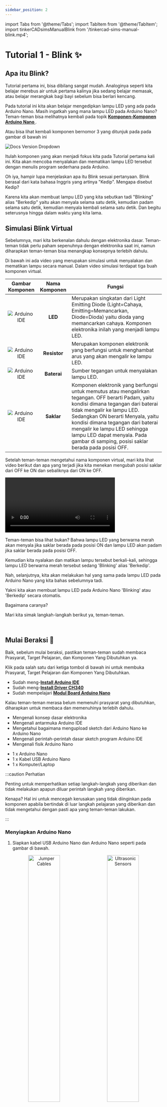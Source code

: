 ```yaml
---
sidebar_position: 2
---
```


import Tabs from '@theme/Tabs';
import TabItem from '@theme/TabItem';
import tinkerCADsimsManualBlink from '/tinkercad-sims-manual-blink.mp4';

# Tutorial 1 - Blink ✨

## Apa itu Blink?

Tutorial pertama ini, bisa dibilang sangat mudah. Analoginya seperti kita belajar merebus air untuk pertama kalinya jika sedang belajar memasak, atau belajar merangkak bagi bayi sebelum bisa berlari kencang.

Pada tutorial ini kita akan belajar mengedipkan lampu LED yang ada pada Arduino Nano. Masih ingatkah yang mana lampu LED pada Arduino Nano? Teman-teman bisa melihatnya kembali pada topik **[Komponen-Komponen Arduino Nano ](/docs/tutorial-arduino/arduino-hardware.md#komponen-komponen-arduino-nano)**.

Atau bisa lihat kembali komponen bernomor 3 yang ditunjuk pada pada gambar di bawah ini

<div width="100%" style={{textAlign: 'center'}}>

![Docs Version Dropdown](../img/arduino-nano-parts.png)

</div>

Itulah komponen yang akan menjadi fokus kita pada Tutorial pertama kali ini. Kita akan mencoba menyalakan dan mematikan lampu LED tersebut dengan menulis program sederhana pada Arduino.

Oh iya, hampir lupa menjelaskan apa itu Blink sesuai pertanyaan. Blink berasal dari kata bahasa Inggris yang artinya "Kedip". Mengapa disebut Kedip?

Karena kita akan membuat lampu LED yang kita sebutkan tadi "Blinking" alias "Berkedip" yaitu akan menyala selama satu detik, kemudian padam selama satu detik, kemudian menyala kembali selama satu detik. Dan begitu seterusnya hingga dalam waktu yang kita lama.

## Simulasi Blink Virtual

Sebelumnya, mari kita berkenalan dahulu dengan elektronika dasar. Teman-teman tidak perlu paham sepenuhnya dengan elektronika saat ini, namun diharapkan teman-teman bisa menangkap konsepnya terlebih dahulu.

Di bawah ini ada video yang merupakan simulasi untuk menyalakan dan mematikan lampu secara manual. Dalam video simulasi terdapat tiga buah komponen virtual.

|                 Gambar Komponen                  | Nama Komponen | Fungsi                                                                                                                                                                                                                                                                                                                                                                |
| :----------------------------------------------: | :-----------: | --------------------------------------------------------------------------------------------------------------------------------------------------------------------------------------------------------------------------------------------------------------------------------------------------------------------------------------------------------------------- |
|      ![Arduino IDE](./img/virtual-led.png)       |    **LED**    | Merupakan singkatan dari Light Emitting Diode (Light=Cahaya, Emitting=Memancarkan, Diode=Dioda) yaitu dioda yang memancarkan cahaya. Komponen elektronika inilah yang menjadi lampu LED.                                                                                                                                                                              |
|    ![Arduino IDE](./img/virtual-resistor.png)    | **Resistor**  | Merupakan komponen elektronik yang berfungsi untuk menghambat arus yang akan mengalir ke lampu LED.                                                                                                                                                                                                                                                                   |
|   ![Arduino IDE](./img/virtual-3v-battery.png)   |  **Baterai**  | Sumber tegangan untuk menyalakan lampu LED.                                                                                                                                                                                                                                                                                                                           |
| ![Arduino IDE](./img/virtual-battery-switch.png) |  **Saklar**   | Komponen elektronik yang berfungsi untuk memutus atau mengalirkan tegangan. OFF berarti Padam, yaitu kondisi dimana tegangan dari baterai tidak mengalir ke lampu LED. Sedangkan ON berarti Menyala, yaitu kondisi dimana tegangan dari baterai mengalir ke lampu LED sehingga lampu LED dapat menyala. Pada gambar di samping, posisi saklar berada pada posisi OFF. |

Setelah teman-teman mengetahui nama komponen virtual, mari kita lihat video berikut dan apa yang terjadi jika kita menekan mengubah posisi saklar dari OFF ke ON dan sebaliknya dari ON ke OFF.

<div style={{textAlign: 'center'}}>

<video width="70%" controls>
  <source src={tinkerCADsimsManualBlink}/>
</video>

</div>

Teman-teman bisa lihat bukan? Bahwa lampu LED yang berwarna merah akan menyala jika saklar berada pada posisi ON dan lampu LED akan padam jika saklar berada pada posisi OFF.

Kemudian kita nyalakan dan matikan lampu tersebut berkali-kali, sehingga lampu LED berwarna merah tersebut sedang 'Blinking' alias 'Berkedip'.

Nah, selanjutnya, kita akan melakukan hal yang sama pada lampu LED pada Arduino Nano yang kita bahas sebelumnya tadi.

Yakni kita akan membuat lampu LED pada Arduino Nano 'Blinking' atau 'Berkedip' secara otomatis.

Bagaimana caranya?

Mari kita simak langkah-langkah berikut ya, teman-teman.

<br/>

## Mulai Beraksi 🚀

Baik, sebelum mulai beraksi, pastikan teman-teman sudah membaca Prasyarat, Target Pelajaran, dan Komponen Yang Dibutuhkan ya.

Klik pada salah satu dari ketiga tombol di bawah ini untuk membuka Prasyarat, Target Pelajaran dan Komponen Yang Dibutuhkan.

<Tabs className="unique-tabs">
<TabItem value="Prasyarat 🔑">

- Sudah meng-**[Install Arduino IDE](/docs/tutorial-arduino/arduino-ide-software.md#instalasi-arduino-ide)**
- Sudah meng-**[Install Driver CH340](/docs/tutorial-arduino/arduino-ide-software.md#instalasi-driver-ch340)**
- Sudah mempelajari **[Modul Board Arduino Nano](/docs/tutorial-arduino/arduino-hardware.md)**

Kalau teman-teman merasa belum memenuhi prasyarat yang dibutuhkan, diharapkan untuk membaca dan memenuhinya terlebih dahulu.

</TabItem>

<TabItem value="Target Pelajaran 🎯">

- Mengenali konsep dasar elektronika
- Mengenali antarmuka Arduino IDE
- Mengetahui bagaimana mengupload sketch dari Arduino Nano ke Arduino Nano
- Mengenali perintah-perintah dasar sketch program Arduino IDE
- Mengenali fisik Arduino Nano

</TabItem>

<TabItem value="Komponen Yang Dibutuhkan 🛠">

- 1 x Arduino Nano
- 1 x Kabel USB Arduino Nano
- 1 x Komputer/Laptop

</TabItem>
</Tabs>

:::caution Perhatian

Penting untuk memperhatikan setiap langkah-langkah yang diberikan dan tidak melakukan apapun diluar perintah langkah yang diberikan.

Kenapa? Hal ini untuk mencegah kerusakan yang tidak diinginkan pada komponen apabila bertindak di luar langkah pelajaran yang diberikan dan tidak mengetahui dengan pasti apa yang teman-teman lakukan.

:::

### Menyiapkan Arduino Nano

1. Siapkan kabel USB Arduino Nano dan Arduino Nano seperti pada gambar di bawah.

<p align="center" width="100%">
<img
width="45%"
src={require('./img/arduino-nano-and-shield.png').default}
alt="Jumper Cables"
/>
&nbsp; &nbsp; &nbsp;
<img
width="45%"
src={require('./img/arduino-nano-usb.png').default}
alt="Ultrasonic Sensors"
/>
</p>

2. Tancapkan ujung Kabel USB Arduino Nano yang ditandai oleh kotak merah pada lubang port USB Arduino Nano yang ditandai oleh kotak kuning.

<p align="center" width="100%">
    <img
width="45%"
src={require('./img/arduino-nano-usb-cables-port-highighted.png').default}
alt="Jumper Cables"
/>
&nbsp; &nbsp; &nbsp;
<img
width="45%"
src={require('./img/arduino-nano-board-usb-port-highighted.png').default}
alt="Ultrasonic Sensors"
/> 
</p>

<p align="center"> Maka hasilnya akan seperti ditunjukkan oleh gambar di bawah. </p>

<p align="center" width="100%">
<img
width="45%"
src={require('./img/arduino-nano-usb-connected.png').default}
alt="Jumper Cables"
/>
</p>

3. Hubungkan ujung kabel lainnya pada Port USB Laptop/Komputer seperti pada gambar di bawah. Letak posisi lubang port USB laptop kita mungkin berbeda dengan yang ditunjukkan pada gambar di bawah.

<p align="center" width="100%">

<img
width="45%"
src={require('./img/arduino-nano-usb-laptop-connected.png').default}
alt="Ultrasonic Sensors"
/>

</p>

### Membuka Arduino IDE

4. Selanjutnya kita akan membuat sketch program baru di Arduino IDE. Bukalah Arduino IDE pada laptop/komputer Anda. Dengan meng-klik sekali pada ikon Arduino IDE. Jika teman-teman lupa bagaimana cara membuka Arduino IDE, kita sarankan teman-teman untuk melihat kembali di **[Ikon Arduino IDE](/docs/tutorial-arduino/arduino-ide-software.md#ikon-arduino-ide)**.

<p align="center" width="100%">

<img
width="20%"
src={require('./img/arduino-ide-icon-on-taskbar.png').default}
alt="Ultrasonic Sensors"
/>

</p>

5. Tunggulah beberapa saat sampai teman-teman melihat gambar opening Arduino IDE dengan tulisan "Starting..." seperti di bawah ini.

<div width="100%" style={{textAlign: 'center'}}>

![Docs Version Dropdown](../img/arduino-ide-starter.png)

</div>

6. Jika telah terbuka, buatlah sketch baru dengan cara mengklik **File→New** atau dengan cara mengklik tombol `CTRL` dan `N` pada keyboard secara bersamaan.

<p align="center" width="100%">

<img
width="50%"
src={require('./img/arduino-ide-new-sketch.png').default}
alt="Ultrasonic Sensors"
/>

</p>

<p align="center"> Maka akan muncul window baru yang tampak kosong seperti pada gambar di bawah.
 </p>

<p align="center" width="100%">

<img
width="50%"
src={require('./img/arduino-ide-new-sketch-opened.png').default}
alt="Ultrasonic Sensors"
/>

</p>

### Membuat Sketch Baru

7. Jika teman-teman perhatikan, terdapat nama **sketch_mar23**, seperti yang digarisbawahi oleh garis merah pada gambar di bawah 👇.
   <p align="center" width="100%"><img width="80%" src={require('./img/arduino-ide-new-sketch-name-highlighted.png').default} alt="Ultrasonic Sensors"/> </p>

   Nama tersebut merupakan nama yang muncul jika kita pertama kali membuat sketch baru di Arduino IDE. "mar23" pada nama **sketch_mar23** merupakan informasi waktu kapan sketch tersebut dibuat, yakni pada tanggal 23 Maret.

   Sehingga nama sketch yang muncul di laptop atau komputer teman-teman berbeda dengan gambar di di atas, yang mana itu tidak masalah.

   Jika teman-teman penasaran juga dengan nama **Arduino 1.18.13** yang digarisbawahi oleh garis kuning, nama tersebut sebenarnya nomor versi Arduino IDE yang sedang kita gunakan saat ini. Ketika Dokumentasi ini ditulis, RoboKarsa masih menggunakan Arduino IDE versi 1.18.13. Sehingga nomor versi yang teman-teman dapati mungkin berbeda dengan gambar di atas 👆 tadi, yang mana itu tidak masalah juga.

### Menyimpan Sketch Baru

8. Selanjutnya, tentu saja kita tidak ingin menyimpan nama sketch program kita tadi dengan nama aneh seperti **sketch_mar23** tadi. Kita harus menyimpannya dengan nama yang kita buat sendiri agar mudah ketika mencari file nya kembali.

   Caranya dengan menekan tombol `CTRL` dan `S` pada keyboard secara bersamaan. Maka akan muncul window baru seperti pada gambar di bawah.

   Klik ikon "Create New Folder" seperti ditunjukkan oleh tanda panah hitam dalam gambar di bawah.

<p align="center" width="100%">

<img
width="80%"
src={require('./img/arduino-ide-create-new-folder.png').default}
alt="Ultrasonic Sensors"
/>

</p>

9. Setelah itu, teman-teman akan mendapati folder baru dengan nama "New Folder" seperti pada gambar di bawah. Selanjutnya, kita akan mengubah nama **New Folder** tersebut menjadi **Program Tutorials**. Caranya dengan klik tombol kanan mouse pada ikon folder tersebut. Akan muncul jendela pilihan pop-up seperti pada gambar di bawah ini.

<p align="center" width="100%">

<img
width="80%"
src={require('./img/arduino-ide-select-rename.png').default}
alt="Ultrasonic Sensors"
/>

</p>

10. Pilih opsi "Rename" seperti yang ditunjuk oleh tanda panah hitam pada gambar di atas. Setelah meng-klik opsi "Rename", teman-teman akan mendapati kalau nama folder "New Folder" tadi berubah menjadi warna biru seperti pada gambar di bawah ini.

<p align="center" width="100%">

<img
width="80%"
src={require('./img/arduino-ide-typing-folder-name.png').default}
alt="Ultrasonic Sensors"
/>

</p>

11. Selagi nama folder "New Folder" tersebut berwarna biru, ketik PROGRAM TUTORIALS sehingga nama foldernya akan menjadi seperti pada gambar di bawah ini. Tekan tombol `Enter` pada keyboard teman-teman jika telah selesai mengetik.

<p align="center" width="100%">

<img
width="80%"
src={require('./img/arduino-ide-program-tutorials-folder.png').default}
alt="Ultrasonic Sensors"
/>

</p>

12. Hore,, setelah teman-teman menekan tombol `Enter`, teman-teman akan mendapati folder baru yang telah teman-teman buat dengan nama PROGRAM TUTORIALS seperti pada gambar di bawah ini.

<p align="center" width="100%">

<img
width="80%"
src={require('./img/arduino-ide-program-tutorials-folder-created.png').default}
alt="Ultrasonic Sensors"
/>

</p>

13. Selanjutnya kita akan membuka folder tersebut. Bagaimana caranya? Teman-teman cukup mengklik tombol kiri mouse dua kali pada folder tersebut. Kemudian tampilannya akan berubah seperti pada gambar di bawah ini. Teman-teman bisa perhatikan kalau dalam folder tersebut akan ada tulisan "No items match to your search". Hal ini menandakan bahwa foldernya masih kosong.

<p align="center" width="100%">

<img
width="80%"
src={require('./img/arduino-ide-program-tutorials-folder-opened.png').default}
alt="Ultrasonic Sensors"
/>

</p>

14. Selanjutnya kita akan mengetik nama sketch kita pada area "File name". Caranya dengan mengklik sekali area kotak putih seperti yang ditandai oleh tanda panah hitam pada gambar di bawah.

<p align="center" width="100%">

<img
width="80%"
src={require('./img/arduino-ide-file-name-selected.png').default}
alt="Ultrasonic Sensors"
/>

</p>

15. Kemudian ketik **TUTORIAL_1_BLINK** sebagai File Name seperti yang ditunjukk oleh panah hitam pada gambar di atas. Setelah selesai mengetik nama file, klik tombol `Save` seperti yang ditunjuk oleh panah hitam sebelah kanan pada gambar di bawah.

<p align="center" width="100%">

<img
width="80%"
src={require('./img/arduino-ide-sketch-save.png').default}
alt="Ultrasonic Sensors"
/>

</p>

16. Setelah mengklik tombol `Save`, sketch baru telah tersimpan, dan nama file pada sketch (ditandai oleh kotak biru seperti pada gambar di bawah) akan berubah dengan nama file yang telah dimasukkan sebelumnya dan notification bar akan memberikan informasi “Done Saving” yang berarti “Selesai Menyimpan”.

<p align="center" width="100%">

<img
width="80%"
src={require('./img/arduino-ide-done-saving.png').default}
alt="Ultrasonic Sensors"
/>

</p>

:::info Sekadar Informasi

Arduino IDE akan mengganti karakter spasi dengan tanda garis bawah ( \_ ) untuk memisahkan tiap kata. Sebagai contoh, apabila kita ingin memberi nama sebagai `TUTORIAL 1 BLINK`, maka kita harus mengetiknya seperti berikut `TUTORIAL_1_BLINK`.

:::

### Mengetik Program

17. Sampai sini, teman-teman baru sepertiga jalan. Teman-teman sudah berhasil membuat sketch baru dan menyimpan sketch baru tersebut dengan nama sketch yang kita tentukan sendiri. Langkah selanjutnya, kita akan mulai mengetik program. Ketiklah program di bawah ini. Jangan khwatir jika belum tahu atau belum mengerti semua arti program tersebut. Karena di topik **Penjelasan Program** nanti, akan dijelaskan secara detail.

<!-- <pre>
<code>
<font color="#434f54">&#47;&#47; the setup function runs once when you press reset or power the board</font>
<br/>
<font color="#00979c">void</font> <font color="#5e6d03">setup</font><font color="#000000">(</font><font color="#000000">)</font> <font color="#000000">&#123;</font>
&nbsp;<font color="#434f54">&#47;&#47; initialize digital pin LED_BUILTIN as an output.</font>
<br/>
&nbsp;<font color="#d35400">pinMode</font><font color="#000000">(</font><font color="#00979c">LED_BUILTIN</font><font color="#434f54">,</font> <font color="#00979c">OUTPUT</font><font color="#000000">)</font><font color="#000000">;</font>
<font color="#000000">&#125;</font>
<br/>
<br/>
<font color="#434f54">&#47;&#47; the loop function runs over and over again forever</font>
<br/>
<font color="#00979c">void</font> <font color="#5e6d03">loop</font><font color="#000000">(</font><font color="#000000">)</font> <font color="#000000">&#123;</font>
<br/>
&nbsp;<font color="#d35400">digitalWrite</font><font color="#000000">(</font><font color="#00979c">LED_BUILTIN</font><font color="#434f54">,</font> <font color="#00979c">HIGH</font><font color="#000000">)</font><font color="#000000">;</font> &nbsp;&nbsp;<font color="#434f54">&#47;&#47; turn the LED on (HIGH is the voltage level)</font>
<br/>
&nbsp;<font color="#d35400">delay</font><font color="#000000">(</font><font color="#000000">1000</font><font color="#000000">)</font><font color="#000000">;</font>
&nbsp;&nbsp;&nbsp;&nbsp;&nbsp;&nbsp;&nbsp;&nbsp;&nbsp;&nbsp;&nbsp;&nbsp;&nbsp;&nbsp;&nbsp;&nbsp;&nbsp;&nbsp;&nbsp;&nbsp;&nbsp;&nbsp;<font color="#434f54">&#47;&#47; wait for a second</font>
<br/>
&nbsp;<font color="#d35400">digitalWrite</font><font color="#000000">(</font><font color="#00979c">LED_BUILTIN</font><font color="#434f54">,</font> <font color="#00979c">LOW</font><font color="#000000">)</font><font color="#000000">;</font> &nbsp;&nbsp;&nbsp;<font color="#434f54">&#47;&#47; turn the LED off by making the voltage LOW</font>
<br/>
&nbsp;<font color="#d35400">delay</font><font color="#000000">(</font><font color="#000000">1000</font><font color="#000000">)</font><font color="#000000">;</font> &nbsp;&nbsp;&nbsp;&nbsp;&nbsp;&nbsp;&nbsp;&nbsp;&nbsp;&nbsp;&nbsp;&nbsp;&nbsp;&nbsp;&nbsp;&nbsp;&nbsp;&nbsp;&nbsp;&nbsp;&nbsp;&nbsp;<font color="#434f54">&#47;&#47; wait for a second</font>
<br/>
<font color="#000000">&#125;</font>
</code>
</pre> -->

```arduino title="TUTORIAL_BLINK_1.ino" showLineNumbers
// the setup function runs once when you press reset or power the board
void setup() {
 // initialize digital pin LED_BUILTIN as an output.
 pinMode(LED_BUILTIN, OUTPUT);
}

// the loop function runs over and over again forever
void loop() {
 digitalWrite(LED_BUILTIN, HIGH);   // turn the LED on (HIGH is the voltage level)
 delay(1000);                      // wait for a second
 digitalWrite(LED_BUILTIN, LOW);    // turn the LED off by making the voltage LOW
 delay(1000);                       // wait for a second
}
```

:::tip Tips

Meskipun teman-teman bisa langsung copy-paste program di atas, RoboKarsa menyarankan teman-teman untuk mengetiknya secara manual agar melatih Muscle Memory (Memori Otot) tangan teman-teman sehingga menjadi terbiasa mengetik dengan 10 jari.

:::

### Memverifikasi Program

18. Jika teman-teman sudah selesai mengetik program, mari kita periksa apakah program yang sudah teman-teman ketik sama persis dengan program yang disediakan di atas. Kita akan meng-verify programnya.

    "Verify" berasal dari kata bahasa Inggris yang artinya adalah memverifikasi atau memvalidasi dalam bahasa Indonesia. Bagaimana cara kita memverifikasinya? Caranya adalah dengan meng-klik tombol Verify yang terdapat di Arduino IDE seperti yang ditunjukkan oleh ikon di samping 👉 <img src={require('./img/arduino-ide-tool-bar-verify.png').default} alt="Ultrasonic Sensors"/>. Bisakah teman-teman menemukan tombol tersebut di Arduino IDE? Jika sudah menemukannya, tekanlah tombol tersebut.

19. Jika proses verify selesai dan information bar (ditunjukkan oleh kotak biru) menunjukkan “Done compiling”, maka program sudah benar. Periksa kembali ketikan sketch program. Pastikan agar ketikan sketch program sama persis seperti diminta agar tidak mengalami error saat compiling.

<p align="center" width="100%">

<img
width="80%"
src={require('./img/arduino-ide-done-compiling.png').default}
alt="Ultrasonic Sensors"
/>

</p>

:::info Sekadar Informasi

Patut diingat, Arduino IDE bersifat case-sensitive, alias sangat memperhatikan huruf besar dan huruf kecil pada programnya. Sebagai contoh, <font color="#d35400">`pinMode`</font> berbeda dengan <font color="#d35400">`pinmode`</font> karena perbedaannya terletak pada besar kecilnya huruf <font color="#d35400">`m`</font> dan <font color="#d35400">`M`</font>.

Huruf <font color="#d35400">`m`</font> merupakan huruf kecil. Sedangkan Huruf <font color="#d35400">`M`</font> merupakan huruf besar. Maka <font color="#d35400">`pinMode`</font> dan <font color="#d35400">`pinmode`</font> dianggap berbeda

Oleh karenanya penting untuk mengetik program tersebut persis sesuai yang diberikan dan memperhatikan besar kecilnya huruf.

:::

### Mengkonfigurasi Arduino IDE

20. Memilih Jenis Board

Pastikan jenis board yang digunakan sudah sesuai dengan settingan pada Arduino IDE dengan cara memilih opsi berikut secara berurutan Tools ➜ Board ➜ Arduino Nano atau perhatikan urutan tanda panah pada gambar di bawah ini. Disini kita memilih Arduino Nano karena kita menggunakan Arduino Nano.

<p align="center" width="100%">

<img width="80%" src={require('./img/arduino-ide-choose-board.png').default} alt="Ultrasonic Sensors"/>

</p>

21. Memilih Jenis Processor

Processor dalam bahasa Indonesia berarti Prosessor, atau Pemroses sebuah perintah, singkatnya seperti otak dari robot. Disini kita akan menentukan jenis Processor yang digunakan oleh Arduiino Nano, yaitu ATMega328P (Old Bootloader), dengan cara memilih opsi berikut secara berurutan Tools ➜ Processor ➜ ATmega328P (Old Bootloader). Atau ikuti urutan tanda panah pada gambar di bawah ini

<p align="center" width="100%">

<img width="80%" src={require('./img/arduino-ide-choose-processor.png').default} alt="Ultrasonic Sensors"/>

</p>

22. Memilih Nomor Port

Nomor port untuk Arduino Nano pada tiap laptop/komputer dapat berbeda-beda. Pilihlah nomor port yang muncul pada pilihan yang tersedia di Arduino IDE. Lebih jelasnya, perhatikan gambar di bawah.

<p align="center" width="100%">

<img width="80%" src={require('./img/arduino-ide-choose-port.png').default} alt="Ultrasonic Sensors"/>

</p>

### Mengupload Program

Setelah proses verifikasi teman-teman sudah berhasil dan konfigurasi Arduino IDE sudah selesai, saatnya kita mengupload program. Mengupload Program sama seperti kita menulis sebuah surat lalu mengantarkan surat tersebut kepada orang lain. Ketika kita sudah selesai menulis atau mengetik program, kita mengantarkan program tersebut ke Arduino Nano. Proses mengantarkan program tersebut disebut sebagai "Upload".

23. Setelah proses konfigurasi selesai seperti yang diperintahkan, lanjutkan dengan mengklik tombol upload <img src={require('./img/arduino-ide-tool-bar-upload.png').default} alt="Ultrasonic Sensors"/> pada Arduino IDE.

<p align="center" width="100%">

<img width="80%" src={require('./img/arduino-ide-upload.png').default} alt="Ultrasonic Sensors"/>

</p>

24. Tunggulah beberapa saat hingga information bar tertulis "Done Uploading" seperti ditunjukkan oleh tanda panah merah seperti pada gambar di bawah.

<p align="center" width="100%">

<img width="80%" src={require('./img/arduino-ide-done-uploading.png').default} alt="Ultrasonic Sensors"/>

</p>

Jika proses upload berhasil, perhatikan lampu LED pada Arduino Nano seperti pada gambar di bawah. Lampu LED tersebut seharusnya akan berkedip setiap 1 detik sesuai yang diperintahkan oleh program yang telah ditulis.

<p align="center" width="100%">

<img width="80%" src={require('./img/arduino-nano-led-blinking.png').default} alt="Ultrasonic Sensors"/>

</p>

Selanjutnya kita akan masuk ke bagian Penjelasan Program

<br/>

## Penjelasan Program 📝

Pada bagian ini, kita akan menjelaskan setiap bagian dari kode-kode yang sudah teman-teman tulis sebelumnya. Kita harap penjelasan yang kita sajikan bisa dipahami dan ditangkap dengan mudah oleh teman-teman. Karena di akhir Tutorial 1 nanti, akan ada tantangan yang bisa mengasah kemampuan teman-teman nantinya.

Tanpa perlu berlama-lama lagi, mari kita langsung mulai penjelasannya saja.

### Bagian utama program Arduino

Pada dasarnya, semua sketch program yang ditulis untuk mengontrol perangkat Arduino memiliki dua buah fungsi program utama yakni <font color="#00979c">`setup`</font><font color="#000000">`(`</font><font color="#000000">`)`</font> dan <font color="#00979c">`loop`</font><font color="#000000">`(`</font><font color="#000000">`)`</font> seperti ditunjukkan oleh contoh sketch program kosong di bawah.

```arduino title="Program Kosong" showLineNumbers
void setup()
{

//Halo, aku adalah kode milik fungsi setup() karena berada di antara tanda { dan tanda }

}


void loop()
{

//Halo, aku adalah kode milik fungsi loop() karena berada di antara tanda { dan tanda }

}
```

:::info Sekadar Informasi
Bisakah teman-teman lihat angka-angka 1, 2, 3 , 4, 5, 6 dan seterusnya hingga 13 pada sisi kiri program di atas? Angka-angka tersebut disebut sebagai nomor baris. Yaitu nomor yang menunjukkan di baris berapa kode tersebut di tulis. Misalnya kode `void loop()` ditulis pada baris nomor 1 dan kode `void setup()` ditulis pada baris nomor 9.
:::

Fungsi `setup()` dimulai dengan tanda kurawal buka ( `{` ) pada baris nomor 2 dan diakhiri dengan tanda kurawal tutup ( `}` ) pada baris nomor 5. Semua kode yang berada di antara tanda kurawal buka dan tanda kurawal tutup akan disebut sebagai bagian dari fungsi `setup()` pada program di atas.

Begitu pula dengan fungsi `loop()` dimulai dengan kurawal buka ( `{` ) pada baris nomor 10 dan diakhiri dengan tanda kurawal tutup ( `}` ) pada baris nomor 14. Semua kode yang berada di antara tanda kurawal buka dan tanda kurawal tutup akan disebut sebagai bagian dari fungsi `loop()` pada program di atas.

Sebagai contoh pada program yang kita gunakan di bawah, `pinMode(LED_BUILTIN, OUTPUT)` merupakan statemen/perintah/kode yang berada di dalam fungsi `setup()` karena terletak di antara tanda kurawal buka ( `{` ) pada baris nomor 2 dan tanda kurawal tutup ( `}` ) pada baris 5.

```arduino title="TUTORIAL_BLINK_1.ino" showLineNumbers
// the setup function runs once when you press reset or power the board
void setup() {
 // initialize digital pin LED_BUILTIN as an output.
 pinMode(LED_BUILTIN, OUTPUT);
}
```

Pada fungsi `setup()`, semua program yang berada dalam fungsi tersebut akan dijalankan hanya sekali saja setelah proses upload ke board Arduino Nano berhasil. Umumnya bagian `setup()` berisi perintah-perintah inisialisasi awal seperti mengatur fungsi pin, kecepatan baudrate, dan sebagainya yang hanya perlu dijalankan sekali saja. Kita akan tahu lebih dalam mengenai fungsi `setup()` ini nanti pada Tantangan 2 di bawah.

Kemudian untuk fungsi `loop()`, sama halnya seperti fungsi `setup()`, fungsi `loop()` dimulai dengan kurawal buka ( `{` ) dan diakhiri dengan tanda kurawal tutup ( `}` ). Semua program yang berada di antara tanda kurawal buka dan tanda kurawal tutup akan disebut sebagai bagian dari fungsi `loop()`.

Sebagai contoh, pada potongan program di bawah ini, semua kode yang berada dalam baris 9 sampai 12 merupakan statemen/perintah/program yang berada di dalam fungsi `loop()` karena terletak di antara kurawal buka ( `{` ) pada baris nomor 8 dan kurawal tutup ( `}` ) pada baris 13.

```arduino title="TUTORIAL_BLINK_1.ino" showLineNumbers
// the setup function runs once when you press reset or power the board
void setup() {
 // initialize digital pin LED_BUILTIN as an output.
 pinMode(LED_BUILTIN, OUTPUT);
}

// the loop function runs over and over again forever
void loop() {
 digitalWrite(LED_BUILTIN, HIGH);   // turn the LED on (HIGH is the voltage level)
 delay(1000);                      // wait for a second
 digitalWrite(LED_BUILTIN, LOW);    // turn the LED off by making the voltage LOW
 delay(1000);                       // wait for a second
}
```

Jika fungsi `setup()` dijalankan sekali saja, pada fungsi `loop()`, semua program yang berada dalam bagian tersebut akan dijalankan berulang-ulang terus menerus selama Arduino Nano menyala dan diberi tegangan. Sekali lagi, kita akan melihat lebih jelas perbedaan antara fungsi `setup()` dan `loop()` nantinya pada Tantangan 2 di bawah.

### Bedah fungsi setup()

Mari kita membedah dan mencari tahu arti dari kode-kode yang kita tulis pada Tutorial 1 ini. Di bawah kita tampilkan kembali potongan kode yang sudah teman-teman ketik sebelumnya.

```arduino title="TUTORIAL_BLINK_1.ino" showLineNumbers
// the setup function runs once when you press reset or power the board
void setup() {
 // initialize digital pin LED_BUILTIN as an output.
 pinMode(LED_BUILTIN, OUTPUT);
}

// the loop function runs over and over again forever
void loop() {
 digitalWrite(LED_BUILTIN, HIGH);   // turn the LED on (HIGH is the voltage level)
 delay(1000);                      // wait for a second
 digitalWrite(LED_BUILTIN, LOW);    // turn the LED off by making the voltage LOW
 delay(1000);                       // wait for a second
}
```

Pada baris pertama atau baris nomor satu, program dimulai dengan baris komentar

<p align="center" width="100%">

<img width="100%" src={require('./img/arduino-ide-blink-exp-1.png').default} alt="Ultrasonic Sensors"/>

</p>

yang memiliki arti “Fungsi setup dijalankan sekali ketika Kau menekan tombol reset atau menyalakan perangkat Arduino Nano" dalam bahasa Indonesia.

Baris komentar selalu dimulai dengan simbol `//`. Teman-teman bisa memberikan komentar apapun baik berbahasa Inggris maupun berbahasa Indonesia setelah simbol ini. Komentar tersebut bisa teman-teman gunakan seperti catatan agar tidak terlupa arti kode yang teman-teman tulis, misalnya untuk menunjukkan fungsi atau nomor pin yang digunakan. Seperti pada contoh berikut:

```arduino
 pinMode(LED_BUILTIN, OUTPUT); //Pin nomor 13 dijadikan sebagai OUTPUT
```

Perlu diingat, penggunaan simbol `//` sebagai komentar harus dibuat dalam satu baris. Semua komentar akan diabaikan oleh Arduino Nano dan tidak menganggapnya sebagai bagian dari program. Sehingga komentar dapat berguna bagi pemrogram sebagai catatan agar tidak terlupa fungsi dari program itu sendiri.

Selanjutnya, pada baris 2 hingga baris ke 5 berikutnya pada program terdapat fungsi `setup()` yang dimulai dengan kurawal buka `{` pada baris 2 dan diakhiri dengan tanda kurawal tutup `}` pada baris 5. Bisakah teman-teman menemukan tanda kurawal buka dan tanda kurawal tutupnya?

<p align="center" width="100%">

<img width="100%" src={require('./img/arduino-ide-blink-exp-2.png').default} alt="Ultrasonic Sensors"/>

</p>

Di dalam fungsi `setup()` di atas terdapat dua baris kode yakni baris komentar pada baris ke 3, dan inisialisasi pin digital Arduino Nano nomor 13 sebagai OUTPUT.

Pada baris 3, terdapat komentar:

<p align="center" width="100%">

<img width="100%" src={require('./img/arduino-ide-blink-exp-3.png').default} alt="Ultrasonic Sensors"/>

</p>

Yang memiliki arti “Inisialisasikan pin digital LED_BUILTIN sebagai sebuah keluaran” dalam bahasa Indonesia. Kira-kira apa maksudnya `LED_BUILTIN`?

Mari kita bedah lagi kata-katanya, pada kode `LED_BUILTIN`aslinya terdapat dua buah kata, yaitu LED dan BUILT-IN. LED berarti nama komponen lampu LED. dan BUILT-IN yang kurang lebih artinya dalam bahasa Indonesia adalah "Terpasang".

Jadi, jika kita terjemahkan arti LED BUILT-IN secara keseluruhan adalah "lampu LED yang terpasang pada Arduino Nano". Teman-teman masih ingat bukan, lampu LED yang terpasang pada Arduino Nano? Benar, itu adalah lampu LED yang berkedip ketika kita menjalankan program tadi. Dan lampu LED yang berkedip tadi terhubung dengan pin nomor 13 Arduino Nano.

Kemudian pada baris 4, terdapat kode:

<p align="center" width="100%">

<img width="100%" src={require('./img/arduino-ide-blink-exp-4.png').default} alt="Ultrasonic Sensors"/>

</p>

Kode `pinMode()` merupakan sebuah fungsi yang akan sering kita gunakan. Fungsi pinMode() memiliki dua parameter, yaitu Nomor Pin, dan Peran Pin. Peran Pin disini maksudnya adalah nomor pin yang dimaksud akan berperan sebagai INPUT atau OUTPUT.

Perintah `pinMode()` memiliki dua buah parameter yakni Nomor Pin, dan Jenis Fungsi. Parameter tersebut ditulis dalam tanda kurung () dan secara sederhananya akan ditulis dengan syntax seperti `pinMode(Nomor Pin, Peran Pin)`.

Jika kita ingin pin nya berperan untuk menerima sinyal, kita harus menulis kodenya sebagai INPUT. Sedangkan jika kita ingin pin nya berperan untuk memberikan sinyal, kita harus menulis kodenya sebagai OUTPUT.

:::info Sekadar Informasi

Syntax adalah sebuah istilah untuk menyatakan aturan atau bagaimana suatu bahasa ditulis. Misalnya, ketika kita menulis dalam bahsa Indonesia atau bahasa Inggris, kita menulisnya dari kiri ke kanan, bukan? Kemudian ketika kita menulis dalam bahasa Arab, kita menulisnya dari kiri ke kanan.

:::

Pada baris nomor 4 di atas, dalam fungsi pinMode() terdapat kode `LED_BUILTIN` sebagai nomor pin, dan kode `OUTPUT` sebagai peran pin, yaitu memberikan sinyal keluaran.

Tunggu, bukankan nomor pin harusnya berupa angka, mengapa kode LED_BUILTIN yang merupakan sebuah kata atau huruf bisa dianggap sebagai nomor pin?

Disinilah serunya pemrograman. Kita bisa mengubah sebuah kata atau huruf dianggap sebagai angka oleh mesin. Teman-teman masih ingat penjelasan pada baris 3 di atas sebelumnya? Bahwa lampu LED yang berkedip terhubung dengan pin nomor 13 Arduino Nano.

Jadi, kode `LED_BUILTIN` bisa dianggap sebagai pin nomor 13 oleh Arduino Nano. Nanti kita akan belajar lebih dalam lagi tentang `pinMode()` ini pada Tantangan 1.

Sedangkan parameter Peran Pin yang digunakan adalah pada baris 4 di atas adalah `OUTPUT`. Hal ini dikarenakan kita akan menyalakan lampu LED pada Arduino Nano yang terhubung dengan pin nomor 13 Arduino Nano. Dengan kata lain kita akan memberikan sinyal berupa tegangan 5 Volt kepada lampu LED tersebut sehingga kita bisa menyalakan lampu LED tersebut.

<p align="center" width="100%">

<img width="100%" src={require('./img/arduino-ide-blink-exp-4.png').default} alt="Ultrasonic Sensors"/>

</p>

Perhatikan bahwa terdapat tanda titik koma/semicolon `;` pada akhir baris. Jika dalam susunan bahasa manusia, tanda titik ( . ) digunakan sebagai tanda untuk mengakhiri sebuah baris kalimat, maka dalam susunan bahasa mesin, tanda titik koma/semicolon digunakan sebagai tanda untuk mengakhiri akhir baris suatu program.

Apabila terdapat program yang tidak memiliki tanda titik koma pada akhir barisnya, maka dapat dipastikan program tersebut akan mengalami error pada saat proses verify maupun upload.

Kemudian pada baris ke 5, terdapat tanda kurawal tutup `}` yang merupakan akhir dari fungsi `setup()`. Ingat kembali, program yang terdapat dalam fungsi `setup()` hanya akan dijalankan sekali saja begitu Arduino Nano menyala atau terhubung dengan laptop/komputer.

### Bedah fungsi loop()

Selanjutnya akan membahas bagian fungsi `loop()`.

<p align="center" width="100%">

<img width="100%" src={require('./img/arduino-ide-blink-exp-6.png').default} alt="Ultrasonic Sensors"/>

</p>

Bagian fungsi `loop()` dibuka dengan komentar pada baris 7 yang memiliki arti “Fungsi loop berjalan terus menerus selamanya”.

<p align="center" width="100%">

<img width="100%" src={require('./img/arduino-ide-blink-exp-5.png').default} alt="Ultrasonic Sensors"/>

</p>

Isi dari fungsi `loop()` dimulai dengan tanda kurawal buka `{` pada baris 8 dan diakhiri dengan kurawal tutup `}` pada baris 13. Bisakah teman-teman menemukan tanda kurawal buka dan kurawal tutup nya pada program di atas?

Isi utama dalam fungsi loop() adalah dua buah perintah yakni `digitalWrite()` dan `delay()`.

Pertama akan dibahas lebih dahulu perintah `digitalWrite()`. Sesuai arti pada namanya, Write yang berarti "menulis", yakni untuk "menulis" atau memberikan sinyal digital ke nomor pin yang dikehendaki baik itu sinyal `HIGH` ataupun sinyal `LOW`.

Perintah `digitalWrite()` memiliki dua buah parameter yakni Nomor Pin dan Kondisi Logika yang ditulis diantara tanda kurung . Sehingga syntax penulisannya adalah `digitalWrite(Nomor Pin, Kondisi Logika)`.

Parameter `Nomor Pin` harus diisi dengan nomor pin yang akan diberi logika. Sedangkan parameter `Kondisi Logika` harus diisi dengan jenis logika yang diinginkan. Parameter Kondisi Logika dapat berupa `HIGH`, `LOW`, `0` atau `1`.

Pada dunia elektronika, logika `HIGH` dan `1` berarti memberikan kondisi Hidup atau Menyala dengan memberikan sinyal berupa tegangan dengan nilai voltase tertentu. Pada Arduino Nano, tegangan dengan nilai sebesar 5 Volt dianggap sebagai logika `HIGH` atau `1` sehingga dapat menyalakan lampu LED apabila diberi logika `HIGH`.

Sedangkan pada logika LOW atau 0 akan memberikan kondisi Mati atau Tidak Menyala karena memberikan sinyal berupa tegangan 0 Volt. Sehingga akan memadamkan lampu LED apabila diberi logika `LOW`.

Pada baris 9 pada sketch di bawah memiliki parameter nomor pin `LED_BUILTIN` (atau boleh dianggap sebagai nomor `13`) dan parameter logika HIGH.

<p align="center" width="100%">

<img width="100%" src={require('./img/arduino-ide-blink-exp-7.png').default} alt="Ultrasonic Sensors"/>

</p>

Dengan kata lain, baris 9 di atas memerintahkan untuk memberikan tegangan sebesar 5 Volt dengan menggunakan parameter logika HIGH pada pin nomor `LED_BUILTIN` (atau dapat dianggap sebagai nomor `13`) sehingga lampu LED pada Arduino Nano yang terhubung melalui pin nomor 13 dapat menyala.

Kemudian pada baris 10 terdapat fungsi `delay()` yang berfungsi untuk memberikan jeda atau menunda pada program yang sedang dijalankan.

<p align="center" width="100%">

<img width="100%" src={require('./img/arduino-ide-blink-exp-8.png').default} alt="Ultrasonic Sensors"/>

</p>

Parameter yang terdapat dalam fungsi `delay()` hanya berupa satu buah parameter, yakni nilai berapa lama waktu tunda yang diinginkan dalam satuan detik. Fungsi `delay()` menggunakan satuan milisecond (ms) untuk menuliskan lama waktu jeda yang diinginkan.

Jika menginginkan agar suatu program dijeda selama 1 detik (second), maka kita harus memasukkan parameter angka sebesar 1000 ms. Jika kita ingin 2 detik, maka kita harus memasukkan 2000 ms. Jika ingin dijeda selama 2,5 detik, maka kita harus memasukkan 2500 ms.

Pada baris 10 di atas, tertulis `delay(1000)` yang berarti akan menunda program selama 1 detik (karena angka 1000 dalam `delay(1000)` sama dengan 1000 ms yang setara dengan 1 detik) sebelum berlanjut untuk menjalankan program berikutnya dibawahnya.

Karena kita memberi jeda selama satu detik pada baris 10, maka kode pada baris sebelumnya, yaitu kode pada baris 9 yang memberi logika HIGH pada pin nomor 13 akan berjalan selama 1 detik sehingga menyebabkan lampu LED pada Arduino Nano akan menyala selama 1 detik.

Kemudian berlanjut dengan program berikutnya pada baris 11. Sama seperti pada baris 9 sebelumnya yang menggunakan perintah `digitalWrite()`, namun perbedaannya terletak pada logika yang diberikan.

<p align="center" width="100%">

<img width="100%" src={require('./img/arduino-ide-blink-exp-9.png').default} alt="Ultrasonic Sensors"/>

</p>

Baris 11 memerintahkan untuk mematikan lampu yang terhubung pada pin nomor 13 Arduino Nano (atau dapat ditulis `LED_BUILTIN`) melalui perintah `digitalWrite()` dengan memberikan logika `LOW` (memberikan tegangan 0 Volt) sehingga lampu LED pada Arduin Nano padam dan tidak menyala.

Begitu baris 11 selesai dijalankan, program lanjut untuk mengeksekusi atau menjalankan baris program selanjutnya, yakni baris 12 yang memiliki perintah `delay(1000)` untuk menunda eksekusi baris program sebelumnya selama 1 detik.

<p align="center" width="100%">

<img width="100%" src={require('./img/arduino-ide-blink-exp-10.png').default} alt="Ultrasonic Sensors"/>

</p>

Sama seperti pada baris 10 sebelumnya, perintah `delay(1000)` pada baris 12 akan menunda program selama satu detik (karena angka 1000 dalam `delay(1000)` sama dengan 1000 ms yang setara dengan 1 detik).

Karena kita memberi jeda selama 1 detik pada baris 12, maka baris sebelumnya, yakni baris nomor 11 akan terus berjalan. Mari kita lihat kembali baris nomor 11.

<p align="center" width="100%">

<img width="100%" src={require('./img/arduino-ide-blink-exp-9.png').default} alt="Ultrasonic Sensors"/>

</p>

Kita melihat pada baris 11 tersebut akan memadamkan atau mematikan lampu LED karena pin nomor 13 (atau dapat ditulis `LED_BUILTIN`) diberi logika `LOW`, sehingga akan membuat lampu LED akan padam selama 1 detik.

Kemudian pada baris 13 terdapat tanda kurawal tutup yang merupakan akhir dari fungsi `loop()`. Namun karena baris 9 hingga baris 12 berada dalam fungsi `loop()` yang merupakan fungsi yang akan dijalankan terus menerus selama Arduino Nano menyala dan terhubung dengan sumber tegangan, maka setelah melewati kurawal tutup fungsi `loop()` pada baris nomor 13, Arduino Nano akan balik lagi mengeksekusi atau menjalankan semua kode dalam fungsi `loop()` dari baris nomor 8.

Mengapa tidak mulai dari baris nomor 1? Hal ini dikarenakan tanda kurawal buka milik fungsi `loop()` berada pada baris nomor 8.

Maka begitu program dalam fungsi `loop()` mencapai akhir yakni pada baris 13, maka akan kembali lagi ke atas pada awal program yang terdapat dalam fungsi `loop()` yakni pada baris 8, dan begitu seterusnya dijalankan berulang-ulang terus menerus sehingga menyebabkan lampu LED pada Arduino Nano akan berkedip terus menerus tiap 1 detik.

Gambaran bagaimana program dalam fungsi `loop()` berjalan secara sederhana ditunjukkan oleh gambar di bawah.

<p align="center" width="100%">

<img width="100%" src={require('./img/arduino-ide-blink-exp-11.png').default} alt="Ultrasonic Sensors"/>

</p>

Sampai sini Penjelasan Program. Saatnya masuk ke Tantangan, selain akan membuat teman-teman mulai lebih stress lagi, Tantangan ini juga akan membantu teman-teman untuk mengingat dan menghafal materinya sembari praktik.

<br/>

## Tantangan Tutorial 1 🕹

### Tantangan 1

Tantangan pertama ini akan mencoba menjelaskan lebih dalam tentang kode `LED_BUILTIN` dan pin Arduino Nano nomor `13`.

Di bawah ini adalah program yang sebelumnya sudah kita gunakan dan dijelaskan pada bagian Penjelasan Program di atas tadi.

```arduino title="TUTORIAL_BLINK_1.ino" showLineNumbers
// the setup function runs once when you press reset or power the board
void setup() {
 // initialize digital pin LED_BUILTIN as an output.
 pinMode(LED_BUILTIN, OUTPUT);
}

// the loop function runs over and over again forever
void loop() {
 digitalWrite(LED_BUILTIN, HIGH);   // turn the LED on (HIGH is the voltage level)
 delay(1000);                      // wait for a second
 digitalWrite(LED_BUILTIN, LOW);    // turn the LED off by making the voltage LOW
 delay(1000);                       // wait for a second
}
```

Sekarang, gantilah semua parameter `LED_BUILTIN` dengan angka `13` yang merupakan nomor pin digital Arduino Nano yang terhubung dengan lampu LED bawaannya. Berikut contoh sketch yang telah diubah. Perhatikan juga bahwa komentar nya sudah kita ubah menjadi berbahasa Indonesia.

```arduino title="TUTORIAL_BLINK_1.ino" showLineNumbers
// the setup function runs once when you press reset or power the board
void setup() {
 // initialize digital pin LED_BUILTIN as an output.
 pinMode(13, OUTPUT);
}

// the loop function runs over and over again forever
void loop() {
 digitalWrite(13, HIGH);   // Lampu akan menyala karena pin nomor 13 mendapat logika HIGH
 delay(1000);                      // Tunggu satu detik
 digitalWrite(13, LOW);    // Lampu akan mati karena pin nomor 13 mendapat logika LOW
 delay(1000);                       // tunggu satu detik
}
```

Kemudian upload program yang sudah teman-teman ubah ke Arduino Nano. Masihkan teman-teman ingat bagaimana cara upload programnya? Tak masalah kalau lupa karena teman-teman bisa melihat kembali pada langkah **[Memverifikasi Program ](/docs/tutorial-arduino/newbies-level/tutorial-1-blink.md#memverifikasi-program)**.

Setelah teman-teman berhasil meng-upload program, apa yang terjadi? Apakah lampu LED pada Arduino Nano masih berkedip?

Mengapa lampu LED bawaan Arduino Nano masih berkedip ketika parameter `LED_BUILTIN` diganti dengan angka `13`?

Hal ini dikarenakan pada Arduino IDE sudah diprogram untuk menganggap bahwa parameter `LED_BUILTIN` sama dengan pin nomor `13` Arduino Nano yang terhubung dengan lampu LED bawaannya.

### Tantangan 2

Tantangan 2 ini akan mengajari teman-teman lebih dalam mengenai perbedaan fungsi `setup()` dan fungsi `loop()`.

Teman-teman masih ingat bukan, perbedaan fungsi `setup()` dan fungsi `loop()` seperti yang sudah dijelaskan sebelumnya pada topik **[Bagian utama program Arduino](/docs/tutorial-arduino/newbies-level/tutorial-1-blink.md#bagian-utama-program-arduino)** di atas?

Mari RoboKarsa jelaskan kembali secara singkat ya, teman-teman.

Pada fungsi `setup()`, semua kode program yang berada dalam fungsi tersebut akan dijalankan hanya sekali saja setelah proses upload ke board Arduino Nano berhasil.

Sedangkan pada fungsi `loop()`, akan menjalankan semua kode program di dalamnya berulang-ulang dan terus menerus setelah fungsi `setup()` dijalankan sekali.

Nah, Tantangan 2 ini akan "membuktikan", atau lebih tepatnya "menunjukkan" apa maksud dari penjelasan di atas.

Untuk membuktikannya, kita akan menggunakan kembali program yang sama dengan yang kita gunakan pada Tantangan 1 di atas sebelumnya.

```arduino title="TUTORIAL_BLINK_1.ino" showLineNumbers
// the setup function runs once when you press reset or power the board
void setup() {
 // initialize digital pin LED_BUILTIN as an output.
 pinMode(13, OUTPUT);
}

// the loop function runs over and over again forever
void loop() {
 digitalWrite(13, HIGH);   // Lampu akan menyala karena pin nomor 13 mendapat logika HIGH
 delay(1000);                      // Tunggu satu detik
 digitalWrite(13, LOW);    // Lampu akan mati karena pin nomor 13 mendapat logika LOW
 delay(1000);                       // tunggu satu detik
}
```

Teman-teman bisa perhatikan bahwa dalam fungsi `loop()` pada baris 9 terdapat kode fungsi untuk menyalakan lampu LED dan terdapat kode fungsi untuk mematikan lampu LED pada baris 11. Serta terdapat kode fungsi delay() yang menunda nyala dan mati nya lampu LED selama 1 detik (ditandai dengan angka 1000 yang setara dengan 1 detik).

Ingat kembali, semua itu berada dalam fungsi `loop()` ya, teman-teman. Nah, bagaimana kalau kita pindahkan semua kode fungsi itu ke dalam fungsi `setup()`? Apa yang akan terjadi pada lampu LED nya nanti?

Di bawah ini adalah programnya setelah diubah. Teman-teman bisa ikuti dan ketik program ini.

```ino title="TUTORIAL_BLINK_1.ino" showLineNumbers
// the setup function runs once when you press reset or power the board
void setup() {
 // initialize digital pin LED_BUILTIN as an output.
 pinMode(13, OUTPUT);

 digitalWrite(13, HIGH);   // Lampu akan menyala karena pin nomor 13 mendapat logika HIGH
 delay(1000);                      // Tunggu satu detik
 digitalWrite(13, LOW);    // Lampu akan mati karena pin nomor 13 mendapat logika LOW
 delay(1000);                       // tunggu satu detik
}

// the loop function runs over and over again forever
void loop() {

//fungsi loop() sekarang kosong karena isinya hanya komentar ini saja

}
```

Kalau teman-teman sudah selesai mengetik program di atas, cobalah verifikasi dan upload programnya untuk melihat apa yang akan terjadi pada lampu LED kemudian.

Teman-teman akan mendapati kalau lampu LED nya akan menyala sekali selama satu detik, kemudian padam selamanya.

Mengapa demikian? Mengapa tidak berulang-ulang seperti sebelumnya?

Sebelum menjawab pertanyaan itu, RoboKarsa jelaskan dahulu ya bagaimana berjalannya alur program fungsi `loop()`. Di bawah ini adalah gambar program yang kita gunakan sebelumnya pada Tantangan 1 di atas tadi.

Kalau teman-teman perhatikan kembali tanda panah pada gambar di bawah ini,

<p align="center" width="100%">

<img width="100%" src={require('./img/arduino-ide-blink-exp-11-1.png').default} alt="Ultrasonic Sensors"/>

</p>

urutan berjalannya kode program dalam fungsi `loop()` sesuai ditunjukkan oleh tanda panah pada gambar di atas akan seperti ini:

1. Fungsi `loop()` akan mulai berjalan untuk pertama kalinya pada baris nomor 8. Karena tanda kurawal `{` buka milik fungsi `loop()` terletak pada baris nomor 8. Kemudian lanjut pada baris berikutnya.

2. Pada baris nomor 9 akan mengeksekusi kode program untuk mehyalakan lampu LED dengan memberikan logika HIGH pada pin nomor 13. Kemudian berlanjut pada baris berikutnya.

3. Pada baris nomor 10 akan mengeksekusi kode program `delay(1000)` untuk menunda program atau memberi jeda selama 1 detik. Kemudian berlanjut pada baris berikutnya.

4. Pada baris nomor 11 akan mengeksekusi kode program untuk mematikan lampu LED dengan memberikan logika LOW pada pin nomor 13. Kemudian berlanjut pada baris berikutnya.

5. Pada baris nomor 12 akan mengeksekusi kode program `delay(1000)` untuk menunda program atau memberi jeda selama 1 detik. Kemudian berlanjut pada baris berikutnya.

6. Karena pada baris berikutnya yaitu pada baris nomor 13 hanya berisi tanda kurawal tutup `}`, yang berarti fungsi `loop()` selesai sampai disini,

7. Tunggu, apakah benar-benar selesai? Tentu saja tidak. Karena namanya sendiri, yakni "loop" berasal dari kata bahasa Inggris yang berarti "perulangan". Maka, sesuai namanya, begitu sampai pada baris nomor 13, fungsi loop akan kembali lagi ke baris nomor 8 ke atas dan menjalankan kembali kode program secara berurutan lagi. Urutan tersebut akan diulang terus menerus selama Arduino Nano menyala.

Begitulah urutan berjalannya kode program pada fungsi loop(). Program akan berjalan dari atas ke bawah, kemudian kembali lagi ke atas apabila telah sampai di bawah, kemudian turun lagi ke bawah, kemudian naik lagi ke atas, begitu seterusnya dan berulang-ulang selama Arduino Nano menyala.

Namun, fungsi `setup()` tidak begitu. Alur fungsi `setup()` berjalan sesuai digambarkan oleh tanda panah pada gambar di bawah ini.

<p align="center" width="100%">

<img width="100%" src={require('./img/arduino-ide-blink-exp-12.png').default} alt="Ultrasonic Sensors"/>

</p>

Jika kita perhatikan dengan baik tanda panah kuning pada gambar di atas, tanda panah tersebut langsung turun dari baris nomor 2 ke baris nomor 10 kemudian dari baris nomor 10 langsung ke nomor 13. Maksudnya bagaimana?

Maksudnya adalah:

1. Pada fungsi `setup()`, kode program akan dijalankan pertama kali dari baris nomor 2, mengapa? Karena seperti yang bisa teman-teman lihat, tanda kurawal buka `{` milik fungsi `setup()` berada pada baris nomor 2.

2. Kemudian akan menjalankan kode program pada baris nomor 3 yang hanya berisi komentar yang dimulai dengan simbol `//`. Ingat kembali bahwa apabila terdapat komentar dalam program, akan diabaikan oleh Arduino Nano.

3. Kemudian setelah menjalankan kode program pada baris sebelumnya, atau lebih tepatnya mengabaikan kode program pada baris sebelumnya karena hanya berisi komentar, maka akan dilanjutkan ke baris nomor 4 yang berisi perintah `pinMode()` yang memerintahkan pin nomor 13 akan berperan sebagai `OUTPUT` untuk memberikan sinyal keluaran atau boleh disebut juga memberikan tegangan. Selanjutnya akan menjalankan kode program pada baris berikutnya.

4. Yaitu baris nomor 5, yang ternyata setelah diperiksa oleh Arduino Nano merupakan baris kosong dan tidak ada kode apapun. Karenanya Arduino Nano langsung lompat ke baris berikutnya.

5. Pada baris berikutnya, yaitu baris nomor 6, akan menjalankan kode program `digitalWrite()`, yakni memberikan logika `HIGH` ke pin nomor 13 sehingga akan membuat lampu LED menyala. Setelah menjalankan baris ini, Arduino Nano akan lanjut ke baris berikutnya.

6. Baris nomor 7 akan menjalankan kode program `delay(1000)` yang akan menunda program selama satu detik. Setelah satu detik selesai, maka akan lanjut ke baris berikutnya.

7. Baris nomor 8 menjalankan kode program `digitalWrite()` yang memberikan logika `LOW` ke pin nomor `13` sehingga membuat lampu LED menjadi padam. Setelah menjalankan baris ini, Arduino akan lanjut ke baris berikutnya.

8. Pada baris nomor 9 akan menjalankan kode program `delay(1000)` yang akan menunda program selama satu detik. Setelah satu detik selesai, maka akan lanjut pada baris berikutnya.

9. Pada baris berikutnya, yakni baris nomor 10, terdapat tanda kurawal tutup `}` yang menjadi akhir dari fungsi `setup()`. Setelah melewati baris nomor 10, maka akan lanjut ke baris berikutnya, yakni baris nomor 11.

   Tunggu sebentar, bukankah programnya sudah mencapai akhir dari fungsi `setup()`? Mengapa tidak balik ke atas kembali pada baris nomor 2 seperti pada fungsi `loop()`. Itu karena fungsi `setup()` hanya akan dijalankan sekali saja. Karenanya tidak balik lagi ke atas seperti fungsi `loop()`. Sehingga Arduino Nano akan langsung menuju baris nomor 8 yang berisi fungsi `loop()`

10. Setelah mencapai akhir fungsi `setup()`, Arduino Nano akan lanjut menjalankan program di bawahnya pada baris nomor 11. Yang tidak berisi kode apapun. Karenanya Arduino Nano langsung lanjut ke baris berikutnya.

11. Yakni baris nomor 12. Yang ternyata berisi komentar dengan simbol `//`. Ingat kembali, kalau terdapat simbol komentar, maka akan diabaikan oleh Arduino Nano. Sehingga Arduino Nano akan langsung lompat ke baris berikutnya.

12. Pada baris berikutnya, yaitu baris nomor 13, terdapat fungsi `loop()`. Dari sinilah fungsi `loop()` akan mengambil alih dan menjalankan program yang berada dalam fungsi loop() tersebut. Yang ternyata hanya terdapat komentar saja. Teman-teman masih ingat apa yang terjadi jika Arduino Nano menemukan komentar? Benar, Arduino Nano akan mengabaikan nya.

13. Kira-kira teman-teman sadarkah, setelah lampu LED nya berkedip sekali, mengapa lampunya padam selamanya? Untuk menjawabnya, kita harus melihat kembali kode terakhir yang ada pada fungsi `setup()`. Yaitu seperti yang ditunjukkan pada pada baris yang diterangi di bawah, yaitu baris kode nomor 8.

    Karena kondisi terakhir lampu LED berada pada posisi `LOW` alias padam, maka setelah fungsi `setup()` selesai dijalankan, maka kondisi lampu LED tersebut akan tetap pada posisi `LOW` dan padam selamanya.

```ino title="TUTORIAL_BLINK_1.ino" showLineNumbers
// the setup function runs once when you press reset or power the board
void setup() {
 // initialize digital pin LED_BUILTIN as an output.
 pinMode(13, OUTPUT);

 digitalWrite(13, HIGH);   // Lampu akan menyala karena pin nomor 13 mendapat logika HIGH
 delay(1000);                      // Tunggu satu detik
 //highlight-start
 digitalWrite(13, LOW);    // Lampu akan mati karena pin nomor 13 mendapat logika LOW
 //highlight-end
 delay(1000);                       // tunggu satu detik
}

// the loop function runs over and over again forever
void loop() {

//fungsi loop() sekarang kosong karena isinya hanya komentar ini saja

}
```

---

Supaya lebih paham dengan penjelasan di atas, mari kita praktik sekali lagi dengan memainkan kode yang kita gunakan pada Tantangan 2 tadi.

Di bawah ini adalah kode awal Tantangan 2 yang kita gunakan tadi,

```ino title="TUTORIAL_BLINK_1.ino" showLineNumbers
// the setup function runs once when you press reset or power the board
void setup() {
 // initialize digital pin LED_BUILTIN as an output.
 pinMode(13, OUTPUT);

 digitalWrite(13, HIGH);   // Lampu akan menyala karena pin nomor 13 mendapat logika HIGH
 delay(1000);                      // Tunggu satu detik
 digitalWrite(13, LOW);    // Lampu akan mati karena pin nomor 13 mendapat logika LOW
 delay(1000);                       // tunggu satu detik
}

// the loop function runs over and over again forever
void loop() {

//fungsi loop() sekarang kosong karena isinya hanya komentar ini saja

}
```

Selanjutnya, mari kita buat supaya lampu LED nya berkedip sebanyak dua kali kemudian padam selamanya. Bagaimana caranya? Mudah kok, teman-teman, mari ikuti program di bawah ini. Bisakah teman-teman temukan perbedaan antara kode yang belum diubah di atas dengan yang sudah diubah di bawah ini?

```ino title="TUTORIAL_BLINK_1.ino" showLineNumbers
// the setup function runs once when you press reset or power the board
void setup() {
 // initialize digital pin LED_BUILTIN as an output.
 pinMode(13, OUTPUT);

 digitalWrite(13, HIGH);   // Lampu akan menyala karena pin nomor 13 mendapat logika HIGH
 delay(1000);                      // Tunggu satu detik
 digitalWrite(13, LOW);    // Lampu akan mati karena pin nomor 13 mendapat logika LOW
 delay(1000);                       // tunggu satu detik

 digitalWrite(13, HIGH);   // Lampu akan menyala karena pin nomor 13 mendapat logika HIGH
 delay(1000);                      // Tunggu satu detik
 digitalWrite(13, LOW);    // Lampu akan mati karena pin nomor 13 mendapat logika LOW
 delay(1000);                       // tunggu satu detik
}

// the loop function runs over and over again forever
void loop() {

//fungsi loop() sekarang kosong karena isinya hanya komentar ini saja

}
```

Kalau teman-teman menemukan perbedaannya terletak pada baris 11 hingga baris 14 seperti pada baris yang diterangi di bawah ini, berarti teman-teman benar.

```ino title="TUTORIAL_BLINK_1.ino" showLineNumbers
// the setup function runs once when you press reset or power the board
void setup() {
 // initialize digital pin LED_BUILTIN as an output.
 pinMode(13, OUTPUT);

 digitalWrite(13, HIGH);   // Lampu akan menyala karena pin nomor 13 mendapat logika HIGH
 delay(1000);                      // Tunggu satu detik
 digitalWrite(13, LOW);    // Lampu akan mati karena pin nomor 13 mendapat logika LOW
 delay(1000);                       // tunggu satu detik

// highlight-start
 digitalWrite(13, HIGH);   // Lampu akan menyala karena pin nomor 13 mendapat logika HIGH
 delay(1000);                      // Tunggu satu detik
 digitalWrite(13, LOW);    // Lampu akan mati karena pin nomor 13 mendapat logika LOW
 delay(1000);                       // tunggu satu detik
// highlight-end
}

// the loop function runs over and over again forever
void loop() {

//fungsi loop() sekarang kosong karena isinya hanya komentar ini saja

}
```

Pada dasarnya, kita hanya menambahkan perintah HIGH dan LOW lagi seperti yang ada di baris 6 hingga baris 9.

Mari kita coba upload program yang sudah teman-teman tulis ke Arduino Nano dan lihat bagaimana hasilnya. Jangan lupa untuk menghitung berapa kali lampu LED berkedip ya, teman-teman.

Apabila sudah diupload, apakah lampu LED teman-teman berkedip dua kali? Jika iya, RoboKarsa tunjukkan penjelasannya secara sederhana pada gambar di bawah ini ya.

Kotak merah pada gambar di bawah menandakan posisi lampu LED menyala ketika Arduino Nano mengeksekusi program dalam kotak merah ini.

Sedangkan kotak merah menandakan menandakan posisi lampu LED padam ketika Arduino Nano mengeksekusi program dalam kotak hitam.

<p align="center" width="100%">

<img width="100%" src={require('./img/arduino-ide-blink-exp-13.png').default} alt="Ultrasonic Sensors"/>

</p>

Urutan berjalannya program dimulai dari atas kotak teratas ke kotak terbawah.

Karena ada dua kotak merah yang berisi perintah untuk menyalakan lampu LED dengan memberi logika HIGH pada pin nomor 13 dengan kode program `digitalWrite()`, maka lampu akan menyala dua kali.

Kemudian, karena kotak terakhir, yakni kotak terbawah berwarna hitam terdapat logika `LOW` yang berarti kondisi lampu LED sedang padam, maka lampu LED akan padam selamanya setelah lampu LED menyala dua kali.

Nah, selanjutnya, bagaimana kalau kita balik, agar setelah fungsi `setup()` berakhir, lampu LED akan tetap menyala selamanya? Bagaimana caranya? Teman-teman bisa gunakan contoh program di bawah ini.

```ino title="TUTORIAL_BLINK_1.ino" showLineNumbers
// the setup function runs once when you press reset or power the board
void setup() {
 // initialize digital pin LED_BUILTIN as an output.
 pinMode(13, OUTPUT);

 digitalWrite(13, LOW);   // Lampu akan menyala karena pin nomor 13 mendapat logika HIGH
 delay(1000);                      // Tunggu satu detik
 digitalWrite(13, HIGH);    // Lampu akan mati karena pin nomor 13 mendapat logika LOW
 delay(1000);                       // tunggu satu detik

 digitalWrite(13, LOW);   // Lampu akan menyala karena pin nomor 13 mendapat logika HIGH
 delay(1000);                      // Tunggu satu detik
 digitalWrite(13, HIGH);    // Lampu akan mati karena pin nomor 13 mendapat logika LOW
 delay(1000);                       // tunggu satu detik
}

// the loop function runs over and over again forever
void loop() {

//fungsi loop() sekarang kosong karena isinya hanya komentar ini saja

}
```

Kira-kira bisakah teman-teman menemukan perbedaannya pada program di atas kali ini? Jawabannya adalah, kita hanya membalik logika `HIGH` dan `LOW` yang kita gunakan pada program sebelumnya. Sekarang logika terakhir pada fungsi `setup()` adalah logika `HIGH`. Sehingga setelah fungsi setup() berakhir, maka lampu LED akan tetap menyala selamanya karena logika `HIGH` yang membuat lampu LED menyala merupakan logika terakhir pada fungsi `setup()`.

Mengapa tidak teman-teman buktikan saja, cobalah ketik dan upload program tersebut ke Arduino Nano dan lihat bagaimana hasilnya kemudian.

### Tantangan 3

Setelah melewati Tantangan 2, mari kita lanjut untuk memahami tentang perintah `delay()`.

Mari kita gunakan kembali program asli yang kita gunakan pada awal pelajaran untuk Tantangan 3 kali ini. Cobalah teman-teman ketik dan sesuaikan program di bawah ini dengan program pada Arduino IDE teman-teman.

```ino title="TUTORIAL_BLINK_1.ino" showLineNumbers
// the setup function runs once when you press reset or power the board
void setup() {
 // initialize digital pin LED_BUILTIN as an output.
 pinMode(13, OUTPUT);
}

// the loop function runs over and over again forever
void loop() {

 digitalWrite(13, LOW);   // Lampu akan menyala karena pin nomor 13 mendapat logika HIGH
 delay(1000);                      // Tunggu satu detik
 digitalWrite(13, HIGH);    // Lampu akan mati karena pin nomor 13 mendapat logika LOW
 delay(1000);                      // Tunggu satu detik

}
```

Setelah memastikan program di atas sudah teman-teman ketik dan terverifikasi di Arduino IDE teman-teman, cobalah upload kembali ke Arduino Nano.

Apa yang akan terjadi? Benar, lampu LED pada Arduino Nano akan berkedip seperti biasa.

Sekarang, cobalah teman-teman ganti angka 1000 yang terdapat dalam perintah delay() pada program di atas menjadi 200. Hasilnya akan seperti pada program di bawah.

```ino title="TUTORIAL_BLINK_1.ino" showLineNumbers
// the setup function runs once when you press reset or power the board
void setup() {
 // initialize digital pin LED_BUILTIN as an output.
 pinMode(13, OUTPUT);
}

// the loop function runs over and over again forever
void loop() {

 digitalWrite(13, LOW);   // Lampu akan menyala karena pin nomor 13 mendapat logika HIGH
 //highlight-start
 delay(200);                      // Tunggu satu detik
 //highlight-end
 digitalWrite(13, HIGH);    // Lampu akan mati karena pin nomor 13 mendapat logika LOW
 //highlight-start
 delay(200);                      // Tunggu satu detik
 //highlight-end
}
```

Kemudian cobalah teman-teman upload dan lihat bagaimana hasilnya kemudian. Apakah lampu LED pada Arduino Nano berkedip menjadi lebih cepat?

Itulah kegunaan dari perintah `delay()`. Nantinya, kita akan sering menggunakan fungsi `delay()` ini. Cobalah teman-teman bermain dengan angka lainnya pada perintah `delay()` ini sebelum lanjut ke Tutorial berikutnya.
